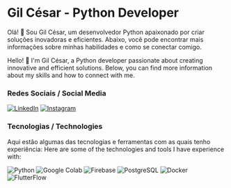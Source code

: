 # Gil César - Python Developer

Olá! 👋 Sou Gil César, um desenvolvedor Python apaixonado por criar soluções inovadoras e eficientes. Abaixo, você pode encontrar mais informações sobre minhas habilidades e como se conectar comigo.

<fon color=blue> Hello! 👋 I'm Gil César, a Python developer passionate about creating innovative and efficient solutions. Below, you can find more information about my skills and how to connect with me.</font>

### Redes Sociais / Social Media

[![LinkedIn](https://img.shields.io/badge/LinkedIn-0077B5?style=for-the-badge&logo=linkedin&logoColor=white)](https://www.linkedin.com/in/gil-cesar-martins)
[![Instagram](https://img.shields.io/badge/Instagram-E4405F?style=for-the-badge&logo=instagram&logoColor=white)](https://www.instagram.com/rockberrydata)


### Tecnologias / Technologies

Aqui estão algumas das tecnologias e ferramentas com as quais tenho experiência:
<font colr=blue>Here are some of the technologies and tools I have experience with:</font>

![Python](https://img.shields.io/badge/Python-3776AB?style=for-the-badge&logo=python&logoColor=white)
![Google Colab](https://img.shields.io/badge/Google%20Colab-F9AB00?style=for-the-badge&logo=googlecolab&logoColor=black)
![Firebase](https://img.shields.io/badge/Firebase-FFCA28?style=for-the-badge&logo=firebase&logoColor=black)
![PostgreSQL](https://img.shields.io/badge/PostgreSQL-336791?style=for-the-badge&logo=postgresql&logoColor=white)
![Docker](https://img.shields.io/badge/Docker-2496ED?style=for-the-badge&logo=docker&logoColor=white)
![FlutterFlow](https://img.shields.io/badge/FlutterFlow-00ABFF?style=for-the-badge&logo=flutter&logoColor=white)
